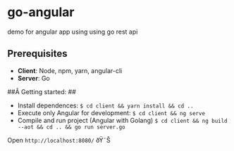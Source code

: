 # go-angular
demo for angular app using using go rest api

## Prerequisites ##

* **Client**: Node, npm, yarn, angular-cli
* **Server**: Go

##Â Getting started: ##

* Install dependences:  `$ cd client && yarn install && cd ..`
* Execute only Angular for development: `$ cd client && ng serve`
* Compile and run project (Angular with Golang) `$ cd client && ng build --aot && cd .. && go run server.go`

Open `http://localhost:8080/` ðŸ˜Š